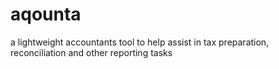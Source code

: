 # aqounta
a lightweight accountants tool to help assist in tax preparation, reconciliation and other reporting tasks
